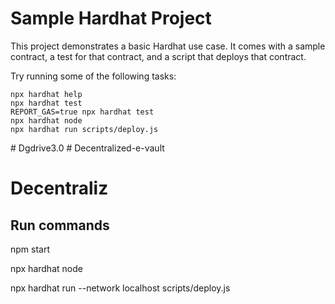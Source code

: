 # Sample Hardhat Project

This project demonstrates a basic Hardhat use case. It comes with a sample contract, a test for that contract, and a script that deploys that contract.

Try running some of the following tasks:

```shell
npx hardhat help
npx hardhat test
REPORT_GAS=true npx hardhat test
npx hardhat node
npx hardhat run scripts/deploy.js
```
#   D g d r i v e 3 . 0 
 
 # Decentralized-e-vault
# Decentraliz

## Run commands 
npm start 

npx hardhat node

npx hardhat run --network localhost scripts/deploy.js
